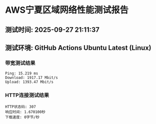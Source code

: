 # AWS宁夏区域网络性能测试报告
## 测试时间: 2025-09-27 21:11:37
## 测试环境: GitHub Actions Ubuntu Latest (Linux)

### 带宽测试结果
```
Ping: 15.219 ms
Download: 1917.17 Mbit/s
Upload: 1393.47 Mbit/s
```

### HTTP连接测试结果
```
HTTP状态码: 307
响应时间: 1.670100秒
下载速度: 0字节/秒
```

